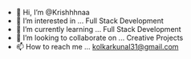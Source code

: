 - 👋 Hi, I’m @Krishhhnaa
- 👀 I’m interested in ... Full Stack Development
- 🌱 I’m currently learning ... Full Stack Development
- 💞️ I’m looking to collaborate on ... Creative Projects
- 📫 How to reach me ... kolkarkunal31@gmail.com

<!--- 
Krishhhnaa/Krishhhnaa is a ✨ special ✨ repository because its `README.md` (this file) appears on your GitHub profile.
You can click the Preview link to take a look at your changes.
--->

